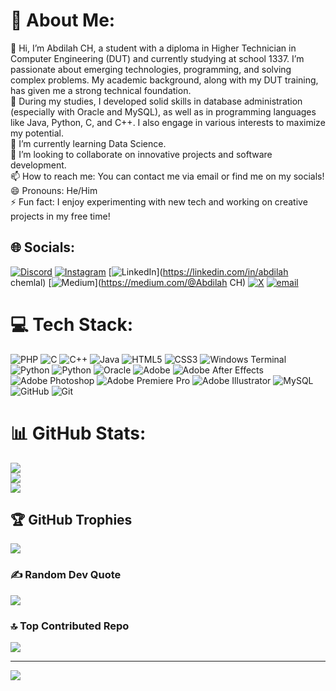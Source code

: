 # 💫 About Me:
👋 Hi, I’m Abdilah CH, a student with a diploma in Higher Technician in Computer Engineering (DUT) and currently studying at school 1337. I’m passionate about emerging technologies, programming, and solving complex problems. My academic background, along with my DUT training, has given me a strong technical foundation.<br>👀 During my studies, I developed solid skills in database administration (especially with Oracle and MySQL), as well as in programming languages like Java, Python, C, and C++. I also engage in various interests to maximize my potential.<br>🌱 I’m currently learning Data Science.<br>💞️ I’m looking to collaborate on innovative projects and software development.<br>📫 How to reach me: You can contact me via email or find me on my socials!<br>😄 Pronouns: He/Him<br>⚡ Fun fact: I enjoy experimenting with new tech and working on creative projects in my free time!


## 🌐 Socials:
[![Discord](https://img.shields.io/badge/Discord-%237289DA.svg?logo=discord&logoColor=white)](https://discord.gg/achemlal) [![Instagram](https://img.shields.io/badge/Instagram-%23E4405F.svg?logo=Instagram&logoColor=white)](https://instagram.com/abdil_ch) [![LinkedIn](https://img.shields.io/badge/LinkedIn-%230077B5.svg?logo=linkedin&logoColor=white)](https://linkedin.com/in/abdilah chemlal) [![Medium](https://img.shields.io/badge/Medium-12100E?logo=medium&logoColor=white)](https://medium.com/@Abdilah CH) [![X](https://img.shields.io/badge/X-black.svg?logo=X&logoColor=white)](https://x.com/abdilahchemlal) [![email](https://img.shields.io/badge/Email-D14836?logo=gmail&logoColor=white)](mailto:devabdilah@gmail.com) 

# 💻 Tech Stack:
![PHP](https://img.shields.io/badge/php-%23777BB4.svg?style=for-the-badge&logo=php&logoColor=white) ![C](https://img.shields.io/badge/c-%2300599C.svg?style=for-the-badge&logo=c&logoColor=white) ![C++](https://img.shields.io/badge/c++-%2300599C.svg?style=for-the-badge&logo=c%2B%2B&logoColor=white) ![Java](https://img.shields.io/badge/java-%23ED8B00.svg?style=for-the-badge&logo=openjdk&logoColor=white) ![HTML5](https://img.shields.io/badge/html5-%23E34F26.svg?style=for-the-badge&logo=html5&logoColor=white) ![CSS3](https://img.shields.io/badge/css3-%231572B6.svg?style=for-the-badge&logo=css3&logoColor=white) ![Windows Terminal](https://img.shields.io/badge/Windows%20Terminal-%234D4D4D.svg?style=for-the-badge&logo=windows-terminal&logoColor=white) ![Python](https://img.shields.io/badge/python-3670A0?style=for-the-badge&logo=python&logoColor=ffdd54) ![Python](https://img.shields.io/badge/python-3670A0?style=for-the-badge&logo=python&logoColor=ffdd54) ![Oracle](https://img.shields.io/badge/Oracle-F80000?style=for-the-badge&logo=oracle&logoColor=white) ![Adobe](https://img.shields.io/badge/adobe-%23FF0000.svg?style=for-the-badge&logo=adobe&logoColor=white) ![Adobe After Effects](https://img.shields.io/badge/Adobe%20After%20Effects-9999FF.svg?style=for-the-badge&logo=Adobe%20After%20Effects&logoColor=white) ![Adobe Photoshop](https://img.shields.io/badge/adobe%20photoshop-%2331A8FF.svg?style=for-the-badge&logo=adobe%20photoshop&logoColor=white) ![Adobe Premiere Pro](https://img.shields.io/badge/Adobe%20Premiere%20Pro-9999FF.svg?style=for-the-badge&logo=Adobe%20Premiere%20Pro&logoColor=white) ![Adobe Illustrator](https://img.shields.io/badge/adobe%20illustrator-%23FF9A00.svg?style=for-the-badge&logo=adobe%20illustrator&logoColor=white) ![MySQL](https://img.shields.io/badge/mysql-4479A1.svg?style=for-the-badge&logo=mysql&logoColor=white) ![GitHub](https://img.shields.io/badge/github-%23121011.svg?style=for-the-badge&logo=github&logoColor=white) ![Git](https://img.shields.io/badge/git-%23F05033.svg?style=for-the-badge&logo=git&logoColor=white)
# 📊 GitHub Stats:
![](https://github-readme-stats.vercel.app/api?username=A-chem&theme=radical&hide_border=false&include_all_commits=true&count_private=true)<br/>
![](https://github-readme-streak-stats.herokuapp.com/?user=A-chem&theme=radical&hide_border=false)<br/>
![](https://github-readme-stats.vercel.app/api/top-langs/?username=A-chem&theme=radical&hide_border=false&include_all_commits=true&count_private=true&layout=compact)

## 🏆 GitHub Trophies
![](https://github-profile-trophy.vercel.app/?username=A-chem&theme=radical&no-frame=false&no-bg=false&margin-w=4)

### ✍️ Random Dev Quote
![](https://quotes-github-readme.vercel.app/api?type=vetical&theme=radical)

### 🔝 Top Contributed Repo
![](https://github-contributor-stats.vercel.app/api?username=A-chem&limit=5&theme=radical&combine_all_yearly_contributions=true)

---
[![](https://visitcount.itsvg.in/api?id=A-chem&icon=0&color=0)](https://visitcount.itsvg.in)

